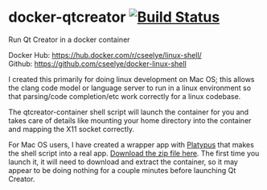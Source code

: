 # docker-qtcreator [![Build Status](https://travis-ci.org/cseelye/docker-qtcreator.svg?branch=master)](https://travis-ci.org/cseelye/docker-qtcreator)
Run Qt Creator in a docker container

Docker Hub: https://hub.docker.com/r/cseelye/linux-shell/  
Github: https://github.com/cseelye/docker-linux-shell

I created this primarily for doing linux development on Mac OS; this allows the clang code model or language server to run in a linux environment so that parsing/code completion/etc work correctly for a linux codebase.

The qtcreator-container shell script will launch the container for you and takes care of details like mounting your home directory into the container and mapping the X11 socket correctly.

For Mac OS users, I have created a wrapper app with [Platypus](https://github.com/sveinbjornt/Platypus) that makes the shell script into a real app. [Download the zip file here](https://github.com/cseelye/docker-qtcreator/releases/latest). The first time you launch it, it will need to download and extract the container, so it may appear to be doing nothing for a couple minutes before launching Qt Creator.
